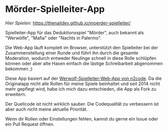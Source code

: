 # Mörder-Spielleiter-App

*Hier Spielen:* https://thenaildev.github.io/moerder-spielleiter/

Spielleiter-App für das Deduktionsspiel "Mörder", auch bekannt als "Werwölfe", "Mafia" oder "Nachts in Palermo".

Die Web-App läuft komplett im Browser, unterstützt den Spielleiter bei der Zusammenstellung einer Runde und führt ihn durch die gesamte Moderation, wodurch entweder Neulinge schnell in diese Rolle schlüpfen können oder aber alte Hasen einfach die lästige Schreibarbeit abgenommen bekommen ;)

Diese App basiert auf der [Werwolf-Spielleiter-Web-App von n2code](https://github.com/n2code/werwolf).
Da die Originalapp nicht alle Rollen für meine Spiele beinhaltet und seit 2014 nicht mehr gepflegt wird, habe ich mich dazu entschieden, die App als Fork zu erweitern. 

Der Quellcode ist nicht wirklich sauber.
Die Codequalität zu verbessern ist aber auch nicht meine aktuelle Priorität.

Wenn dir Rollen oder Einstellungen fehlen, kannst du gerne ein Issue oder ein Pull Request öffnen.
